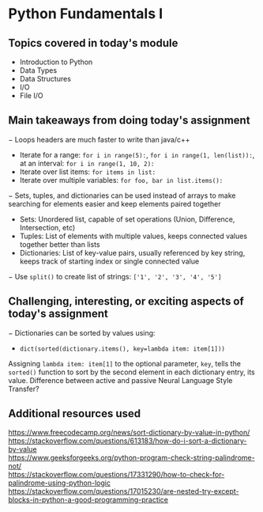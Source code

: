 # Python Fundamentals I

## Topics covered in today's module

* Introduction to Python
* Data Types
* Data Structures
* I/O
* File I/O

## Main takeaways from doing today's assignment
&minus; Loops headers are much faster to write than java/c++
- Iterate for a range: `for i in range(5):`, `for i in range(1, len(list)):`, at an interval: `for i in range(1, 10, 2):`
- Iterate over list items: `for items in list:`
- Iterate over multiple variables: `for foo, bar in list.items():`

&minus; Sets, tuples, and dictionaries can be used instead of arrays to make searching for elements easier and keep elements paired together
- Sets: Unordered list, capable of set operations (Union, Difference, Intersection, etc)
- Tuples: List of elements with multiple values, keeps connected values together better than lists
- Dictionaries: List of key-value pairs, usually referenced by key string, keeps track of starting index or single connected value

&minus; Use `split()` to create list of strings: `['1', '2', '3', '4', '5']`

## Challenging, interesting, or exciting aspects of today's assignment

&minus; Dictionaries can be sorted by values using:
- `dict(sorted(dictionary.items(), key=lambda item: item[1]))`


Assigning `lambda item: item[1]` to the optional parameter, `key`, tells the `sorted()` function to sort by the second element in each dictionary entry, its value.
Difference between active and passive Neural Language Style Transfer?

## Additional resources used 
https://www.freecodecamp.org/news/sort-dictionary-by-value-in-python/ \
https://stackoverflow.com/questions/613183/how-do-i-sort-a-dictionary-by-value \
https://www.geeksforgeeks.org/python-program-check-string-palindrome-not/ \
https://stackoverflow.com/questions/17331290/how-to-check-for-palindrome-using-python-logic \
https://stackoverflow.com/questions/17015230/are-nested-try-except-blocks-in-python-a-good-programming-practice
